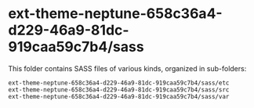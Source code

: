 # ext-theme-neptune-658c36a4-d229-46a9-81dc-919caa59c7b4/sass

This folder contains SASS files of various kinds, organized in sub-folders:

    ext-theme-neptune-658c36a4-d229-46a9-81dc-919caa59c7b4/sass/etc
    ext-theme-neptune-658c36a4-d229-46a9-81dc-919caa59c7b4/sass/src
    ext-theme-neptune-658c36a4-d229-46a9-81dc-919caa59c7b4/sass/var
